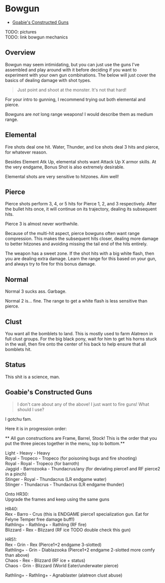 # Bowgun

- [Goabie's Constructed Guns](#goabies-constructed-guns)

TODO: pictures  
TODO: link bowgun mechanics

## Overview

Bowgun may seem intimidating, but you can just use the guns I've assembled and play around with it before deciding if you want to experiment with your own gun combinations. The below will just cover the basics of dealing damage with shot types.

> Just point and shoot at the monster. It's not that hard!

For your intro to gunning, I recommend trying out both elemental and pierce.

Bowguns are *not* long range weapons! I would describe them as medium range.

## Elemental
Fire shots deal one hit. Water, Thunder, and Ice shots deal 3 hits and pierce, for whatever reason.

Besides Element Atk Up, elemental shots want Attack Up X armor skills. At the very endgame, Bonus Shot is also extremely desirable.

Elemental shots are very sensitive to hitzones. Aim well!

## Pierce
Pierce shots perform 3, 4, or 5 hits for Pierce 1, 2, and 3 respectively. After the bullet hits once, it will continue on its trajectory, dealing its subsequent hits.

Pierce 3 is almost never worthwhile.

Because of the multi-hit aspect, pierce bowguns often want range compression. This makes the subsequent hits closer, dealing more damage to better hitzones and avoiding missing the tail end of the hits entirely.

The weapon has a sweet zone. If the shot hits with a big white flash, then you are dealing extra damage. Learn the range for this based on your gun, and always try to fire for this bonus damage.

## Normal
Normal 3 sucks ass. Garbage.

Normal 2 is... fine. The range to get a white flash is less sensitive than pierce.


## Clust
You want all the bomblets to land. This is mostly used to farm Alatreon in full clust groups. For the big black pony, wait for him to get his horns stuck in the wall, then fire onto the center of his back to help ensure that all bomblets hit.

## Status
This shit is a science, man.

## Goabie's Constructed Guns
> I don't care about any of the above! I just want to fire guns! What should I use?

I gotchu fam.

Here it is in progression order:

** All gun constructions are Frame, Barrel, Stock! This is the order that you put the three pieces together in the menu, top to bottom.**

Light - Heavy - Heavy  
Royal - Tropeco - Tropeco (for poisoning bugs and fire shooting)  
Royal - Royal - Tropeco (for barroth)  
Jaggid - Barrozooka - Thundacrus/any (for deviating pierce1 and RF pierce2 in a pinch)  
Stinger - Royal - Thundacrus (LR endgame water)  
Stinger - Thundacrus - Thundacrus (LR endgame thunder)  

Onto HR30:  
Upgrade the frames and keep using the same guns

HR40:  
Rex - Barro - Crus (this is ENDGAME pierce1 specialization gun. Eat for Felyne Temper free damage buff!)  
Rathling+ - Rathling+ - Rathling (RF fire)  
Blizzard - Rex - Blizzard (RF ice TODO double check this gun)

HR51:  
Rex - Grin - Rex (Pierce1+2 endgame 3-slotted)  
Rathling+ - Grin - Diablazooka (Pierce1+2 endgame 2-slotted more comfy than above)  
Chaos - Rex - Blizzard (RF ice + status)  
Chaos - Grin - Blizzard (World Eater/underwater pierce)  

Rathling+ - Rathling+ - Agnablaster (alatreon clust abuse)
